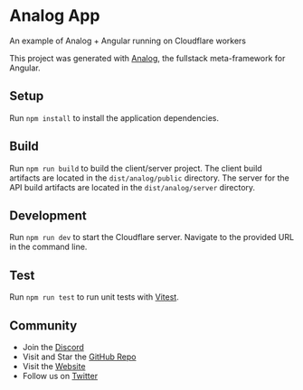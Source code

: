# Analog App

An example of Analog + Angular running on Cloudflare workers

This project was generated with [Analog](https://analogjs.org), the fullstack meta-framework for Angular.

## Setup

Run `npm install` to install the application dependencies.

## Build

Run `npm run build` to build the client/server project. The client build artifacts are located in the `dist/analog/public` directory. The server for the API build artifacts are located in the `dist/analog/server` directory.

## Development

Run `npm run dev` to start the Cloudflare server. Navigate to the provided URL in the command line.

## Test

Run `npm run test` to run unit tests with [Vitest](https://vitest.dev).

## Community

- Join the [Discord](https://discord.gg/mKC2Ec48U5)
- Visit and Star the [GitHub Repo](https://github.com/analogjs/analog)
- Visit the [Website](https://analogjs.org/)
- Follow us on [Twitter](https://twitter.com/analogjs)

